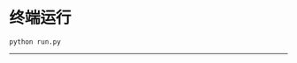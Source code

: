 # 终端运行

```shell
python run.py
```
******************************************************************************************************************************************************************************************************************